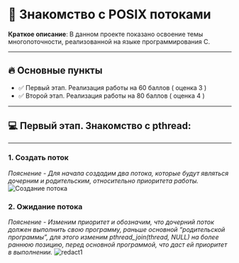 # 🚀 Знакомство с POSIX потоками

**Краткое описание**: В данном проекте показано освоение темы многопоточности, реализованной на языке программирования C.

---

## 🔥 Основные пункты 
- ✅ Первый этап. Реализация работы на 60 баллов ( оценка 3 )
- ✅ Второй этап. Реализация работы на 80 баллов ( оценка 4 )

---

## 💻 Первый этап. Знакомство с pthread:
---
### 1.	Создать поток
*Пояснение - Для начала создадим два потока, которые будут являться дочерним и родительским, относительно приоритета работы.*
![Создание потока]([https://via.placeholder.com/150x50?text=Project+Logo](https://sun9-74.userapi.com/s/v1/if2/oSisM-4NZtqmIV8a7hy2Lp7eypXGtbsUY2H4uT7lsNfJzyQr96qtXehEhe_Uff4zqY1Z2BIcGr9cabIrykrTtTl4.jpg?quality=95&as=32x30,48x46,72x68,108x102,160x152,240x228,360x341,480x455,540x512,640x607,720x683,817x775&from=bu&u=NY7-E6YrdtFTDQAP9Z9SimXLwAUao-MZnw9-thiXzDc&cs=604x573))

### 2.	Ожидание потока
*Пояснение - Изменим приоритет и обозначим, что дочерний поток должен выполнить свою программу, раньше основной “родительской программы”, для этого изменим pthread_join(thread, NULL) на более раннюю позицию, перед основной программой, что даст ей приоритет в выполнении.*
![redact1]([https://via.placeholder.com/150x50?text=Project+Logo](https://sun9-56.userapi.com/s/v1/if2/ZDUIcE4HXz8JKbdJ3PC3yWN0dgavLzJ7QOT4mQb1wKMiS_5VejPMhD3GwEmmg8nyqnS4jUtDrTb9seCnrczcxEUo.jpg?quality=95&as=32x29,48x44,72x66,108x99,160x147,240x221,360x331,480x442,540x497,640x589,720x662,799x735&from=bu&u=QO-ZDKRSylx3OHqXxugIzjEGHwqMKk2sXCLAaZ08XQY&cs=604x556)) 

